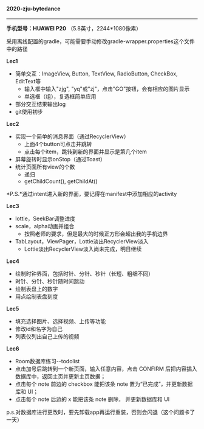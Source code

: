 #### **2020-zju-bytedance**

---

**手机型号：HUAWEI P20** （5.8英寸，2244*1080像素）

采用离线配置的gradle，可能需要手动修改gradle-wrapper.properties这个文件中的路径



**Lec1**

- 简单交互：ImageView, Button, TextView, RadioButton, CheckBox, EditText等
  - 输入框中输入"zjg", "yq"或"zj"，点击"GO"按钮，会有相应的图片显示
  - 单选框（组），复选框简单应用
- 部分交互结果输出log
- git使用初步



**Lec2**

- 实现一个简单的消息界面（通过RecyclerView）
  - 上面4个button可点击并跳转
  - 点击每个item，跳转到新的界面并显示是第几个item
- 屏幕旋转时显示onStop（通过Toast）
- 统计页面所有view的个数
  - 递归
  - getChildCount(), getChildAt()

*P.S.*通过intent进入新的界面，要记得在manifest中添加相应的activity



**Lec3**

- lottie，SeekBar调整进度
- scale，alpha动画并组合
  - 按照老师的要求，但是最大的时候正方形会超出我的手机边界
- TabLayout，ViewPager，Lottie淡出RecyclerView淡入
  - Lottie淡出RecyclerView淡入尚未完成，明日继续



**Lec4**

- 绘制时钟界面，包括时针、分针、秒针（长短、粗细不同）
- 时针、分针、秒针随时间跳动
- 绘制表盘上的数字
- 用点绘制表盘刻度



**Lec5**

- 填充选择图片、选择视频、上传等功能
- 修改id和名字为自己
- 列表仅列出自己上传的视频



**Lec6**

- Room数据库练习--todolist
- 点击加号后跳转到⼀个新页面，输⼊任意内容，点击 CONFIRM 后把内容插⼊数据库中，返回主页并更新主页数据；
- 点击每个 note 前边的 checkbox 能把该条 note 置为“已完成”，并更新数据库和 UI；
- 点击每个 note 后边的 x 能把该条 note 删除， 并更新数据库和 UI

p.s.对数据库进行更改时，要先卸载app再运行重装，否则会闪退（这个问题卡了一天）
